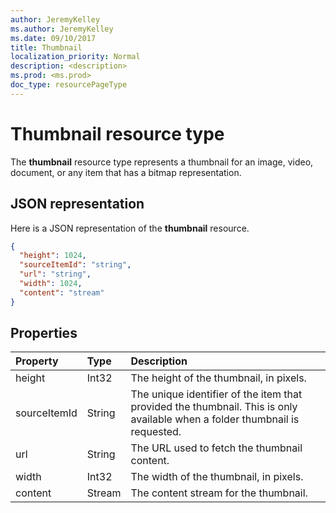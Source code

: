 ```yaml
---
author: JeremyKelley
ms.author: JeremyKelley
ms.date: 09/10/2017
title: Thumbnail
localization_priority: Normal
description: <description>
ms.prod: <ms.prod>
doc_type: resourcePageType
---
```


# Thumbnail resource type

The **thumbnail** resource type represents a thumbnail for an image, video, document, or any item that has a bitmap representation.

## JSON representation

Here is a JSON representation of the **thumbnail** resource.

<!--{
  "blockType": "resource",
  "optionalProperties": [
    "content",
    "height",
    "width",
    "sourceItemId"
  ],
  "@odata.type": "microsoft.graph.thumbnail"
}-->

```json
{
  "height": 1024,
  "sourceItemId": "string",
  "url": "string",
  "width": 1024,
  "content": "stream"
}
```

## Properties

| Property     | Type   | Description
| :----------- | :----- | :----------------------------------------------------
| height       | Int32  | The height of the thumbnail, in pixels.
| sourceItemId | String | The unique identifier of the item that provided the thumbnail. This is only available when a folder thumbnail is requested.
| url          | String | The URL used to fetch the thumbnail content.
| width        | Int32  | The width of the thumbnail, in pixels.
| content      | Stream | The content stream for the thumbnail.

<!-- uuid: 8fcb5dbc-d5aa-4681-8e31-b001d5168d79
2015-10-25 14:57:30 UTC -->
<!-- {
  "type": "#page.annotation",
  "description": "Thumbnail resource represents a single thumbnail for an item.",
  "section": "documentation",
  "tocPath": "Resources/Thumbnail"
} -->
